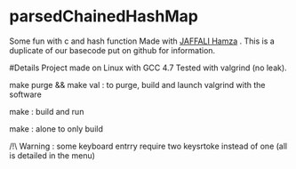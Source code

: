 # parsedChainedHashMap
Some fun with c and hash function
Made with [JAFFALI Hamza](https://github.com/cheikh35) .
This is a duplicate of our basecode put on github for information.

#Details
Project made on Linux with GCC 4.7
Tested with valgrind (no leak).

make purge && make val : to purge, build and launch valgrind with the software

make : build and run

make : alone to only build


/!\ Warning : some keyboard entrry require two keysrtoke instead of one (all is detailed in the menu)
